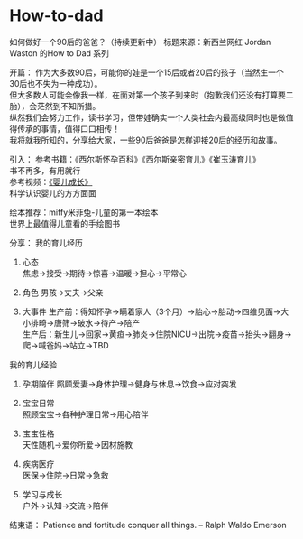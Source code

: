 # How-to-dad
如何做好一个90后的爸爸？（持续更新中）
标题来源：新西兰网红 Jordan Waston 的How to Dad 系列 

开篇： 
作为大多数90后，可能你的娃是一个15后或者20后的孩子（当然生一个30后也不失为一种成功）。  
但大多数人可能会像我一样，在面对第一个孩子到来时（抱歉我们还没有打算要二胎），会茫然到不知所措。  
纵然我们会努力工作，读书学习，但带娃确实一个人类社会内最高级同时也是做值得传承的事情，值得口口相传！  
我将就我所知的，分享给大家，一些90后爸爸是怎样迎接20后的经历和故事。 


引入： 
参考书籍：《西尔斯怀孕百科》《西尔斯亲密育儿》《崔玉涛育儿》  
书不再多，有用就行  
参考视频：[《婴儿成长》](https://www.bilibili.com/video/BV1JW411n7sM)  
科学认识婴儿的方方面面  


绘本推荐：miffy米菲兔-儿童的第一本绘本  
世界上最值得儿童看的手绘图书  

分享： 
我的育儿经历  
1. 心态  
焦虑->接受->期待->惊喜->温暖->担心->平常心  

2. 角色
男孩->丈夫->父亲  

3. 大事件 
生产前：得知怀孕->瞒着家人（3个月）->胎心->胎动->四维见面->大小排畸->唐筛->破水->待产->陪产  
生产后：新生儿->回家->黄疸->肺炎->住院NICU->出院->疫苗->抬头->翻身->爬->喊爸妈->站立->TBD  


我的育儿经验 
1. 孕期陪伴 
照顾爱妻->身体护理->健身与休息->饮食->应对突发  

2. 宝宝日常  
照顾宝宝->各种护理日常->用心陪伴  

3. 宝宝性格  
天性随机->爱你所爱->因材施教  

4. 疾病医疗  
医保->住院->日常->急救  

5. 学习与成长  
户外->认知->交流->陪伴  

结束语：
Patience and fortitude conquer all things. – Ralph Waldo Emerson  

